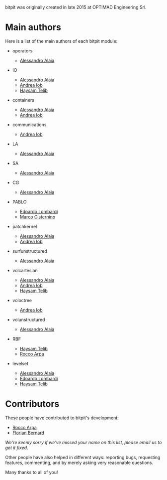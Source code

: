bitpit was originally created in late 2015 at OPTIMAD Engineering Srl.

# Main authors

Here is a list of the main authors of each bitpit module:

* operators

  * [Alessandro Alaia](mailto:alessandro.alaia@optimad.it)

* IO

  * [Alessandro Alaia](mailto:alessandro.alaia@optimad.it)
  * [Andrea Iob](mailto:andrea_iob@hotmail.com)
  * [Haysam Telib](mailto:haysam.telib@optimad.it)

* containers

  * [Alessandro Alaia](mailto:alessandro.alaia@optimad.it)
  * [Andrea Iob](mailto:andrea_iob@hotmail.com)

* communications

  * [Andrea Iob](mailto:andrea_iob@hotmail.com)

* LA

  * [Alessandro Alaia](mailto:alessandro.alaia@optimad.it)

* SA

  * [Alessandro Alaia](mailto:alessandro.alaia@optimad.it)

* CG

  * [Alessandro Alaia](mailto:alessandro.alaia@optimad.it)

* PABLO

  * [Edoardo Lombardi](mailto:edoardo.lombardi@optimad.it)
  * [Marco Cisternino](mailto:marco.cisternino@optimad.it)

* patchkernel

  * [Alessandro Alaia](mailto:alessandro.alaia@optimad.it)
  * [Andrea Iob](mailto:andrea_iob@hotmail.com)

* surfunstructured

  * [Alessandro Alaia](mailto:alessandro.alaia@optimad.it)

* volcartesian

  * [Alessandro Alaia](mailto:alessandro.alaia@optimad.it)
  * [Andrea Iob](andrea_iob@hotmail.com)
  * [Haysam Telib](mailto:haysam.telib@optimad.it)

* voloctree

  * [Andrea Iob](mailto:andrea_iob@hotmail.com)

* volunstructured

  * [Alessandro Alaia](mailto:alessandro.alaia@optimad.it)

* RBF

  * [Haysam Telib](mailto:haysam.telib@optimad.it)
  * [Rocco Arpa](mailto:rocco.arpa@optimad.it)

* levelset

  * [Alessandro Alaia](mailto:alessandro.alaia@optimad.it)
  * [Edoardo Lombardi](mailto:edoardo.lombardi@optimad.it)
  * [Haysam Telib](mailto:haysam.telib@optimad.it)

# Contributors

These people have contributed to bitpit's development:

* [Rocco Arpa](mailto:rocco.arpa@optimad.it)
* [Florian Bernard](mailto:florian.bernard@math.u-bordeaux1.fr)

*We're keenly sorry if we've missed your name on this list, please email us to
get it fixed.*

Other people have also helped in different ways: reporting bugs, requesting
features, commenting, and by merely asking very reasonable questions.

Many thanks to all of you!
